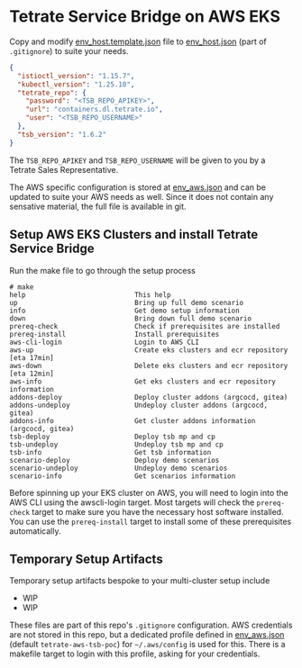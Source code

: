 # Tetrate Service Bridge on AWS EKS

Copy and modify [env_host.template.json](env_host.template.json) file to [env_host.json](env_host.json) (part of `.gitignore`) to suite your needs.

```json
{
  "istioctl_version": "1.15.7",
  "kubectl_version": "1.25.10",
  "tetrate_repo": {
    "password": "<TSB_REPO_APIKEY>",
    "url": "containers.dl.tetrate.io",
    "user": "<TSB_REPO_USERNAME>"
  },
  "tsb_version": "1.6.2"
}
```

The `TSB_REPO_APIKEY` and `TSB_REPO_USERNAME` will be given to you by a Tetrate Sales Representative.

The AWS specific configuration is stored at [env_aws.json](env_aws.json) and can be updated to suite your 
AWS needs as well. Since it does not contain any sensative material, the full file is available in git.

## Setup AWS EKS Clusters and install Tetrate Service Bridge

Run the make file to go through the setup process

```
# make
help                           This help
up                             Bring up full demo scenario
info                           Get demo setup information
down                           Bring down full demo scenario
prereq-check                   Check if prerequisites are installed
prereq-install                 Install prerequisites
aws-cli-login                  Login to AWS CLI
aws-up                         Create eks clusters and ecr repository [eta 17min]
aws-down                       Delete eks clusters and ecr repository [eta 12min]
aws-info                       Get eks clusters and ecr repository information
addons-deploy                  Deploy cluster addons (argcocd, gitea)
addons-undeploy                Undeploy cluster addons (argcocd, gitea)
addons-info                    Get cluster addons information (argcocd, gitea)
tsb-deploy                     Deploy tsb mp and cp
tsb-undeploy                   Undeploy tsb mp and cp
tsb-info                       Get tsb information
scenario-deploy                Deploy demo scenarios
scenario-undeploy              Undeploy demo scenarios
scenario-info                  Get scenarios information
```

Before spinning up your EKS cluster on AWS, you will need to login into the AWS CLI using the awscli-login target.
Most targets will check the `prereq-check` target to make sure you have the necessary host software installed.
You can use the `prereq-install` target to install some of these prerequisites automatically.


## Temporary Setup Artifacts

Temporary setup artifacts bespoke to your multi-cluster setup include

- WIP
- WIP

These files are part of this repo's `.gitignore` configuration.
AWS credentials are not stored in this repo, but a dedicated profile defined in [env_aws.json](env_aws.json) (default `tetrate-aws-tsb-poc`) for `~/.aws/config` is used for this. There is a makefile target to login with this 
profile, asking for your credentials.
